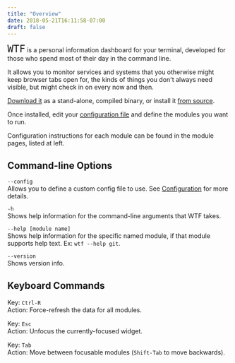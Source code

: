 ```yaml
---
title: "Overview"
date: 2018-05-21T16:11:58-07:00
draft: false
---
```


<span style="font-family: monospace; font-size: 1.6em;">WTF</span> is a personal information dashboard for your terminal, developed for those who spend most of their day in the command line.

It allows you to monitor services and systems that you otherwise might
keep browser tabs open for, the kinds of things you don't always need
visible, but might check in on every now and then.

<a href="https://github.com/senorprogrammer/wtf/releases">Download it</a> as a stand-alone, compiled binary, or install it <a href="https://github.com/senorprogrammer/wtf">from source</a>.

Once installed, edit your <a
href="/posts/configuration/">configuration file</a> and define the
modules you want to run.

Configuration instructions for each module can be found in the module
pages, listed at left.

## Command-line Options

`--config` <br />
Allows you to define a custom config file to use. See <a href="/posts/configuration/">Configuration</a> for more details.

`-h` <br />
Shows help information for the command-line arguments that WTF
takes.

`--help [module name]` <br />
Shows help information for the specific named module, if that module
supports help text. Ex: `wtf --help git`.

`--version` <br />
Shows version info.

## Keyboard Commands

<span class="caption">Key:</span> `Ctrl-R` <br />
<span class="caption">Action:</span> Force-refresh the data for all modules.

<span class="caption">Key:</span> `Esc` <br />
<span class="caption">Action:</span> Unfocus the currently-focused
widget.

<span class="caption">Key:</span> `Tab` <br />
<span class="caption">Action:</span> Move between focusable modules (`Shift-Tab` to move backwards).
